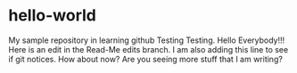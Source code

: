 # hello-world
My sample repository in learning github
Testing Testing.
Hello Everybody!!!
Here is an edit in the Read-Me edits branch.
I am also adding this line to see if git notices.
How about now? Are you seeing more stuff that I am writing?
